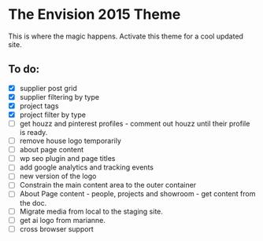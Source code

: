 # The Envision 2015 Theme
This is where the magic happens. Activate this theme for a cool updated site.

## To do:
 - [x] supplier post grid
 - [x] supplier filtering by type
 - [x] project tags
 - [x] project filter by type
 - [ ] get houzz and pinterest profiles - comment out houzz until their profile is ready.
 - [ ] remove house logo temporarily
 - [ ] about page content
 - [ ] wp seo plugin and page titles
 - [ ] add google analytics and tracking events
 - [ ] new version of the logo 
 - [ ] Constrain the main content area to the outer container
 - [ ] About Page content - people, projects and showroom - get content from the doc.
 - [ ] Migrate media from local to the staging site.
 - [ ] get ai logo from marianne.
 - [ ] cross browser support 

